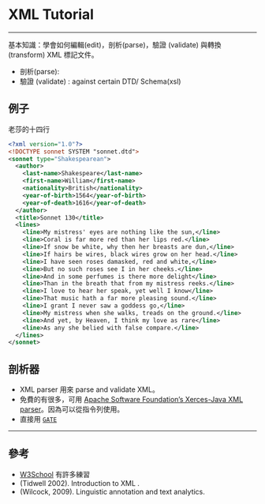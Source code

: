 # XML Tutorial
---

基本知識：學會如何編輯(edit)，剖析(parse)，驗證 (validate) 與轉換 (transform) XML 標記文件。

- 剖析(parse):
- 驗證 (validate) : against certain DTD/ Schema(xsl)


## 例子
老莎的十四行

```xml
<?xml version="1.0"?>
<!DOCTYPE sonnet SYSTEM "sonnet.dtd">
<sonnet type="Shakespearean">
  <author>
    <last-name>Shakespeare</last-name>
    <first-name>William</first-name>
    <nationality>British</nationality>
    <year-of-birth>1564</year-of-birth>
    <year-of-death>1616</year-of-death>
  </author>
  <title>Sonnet 130</title>
  <lines>
    <line>My mistress' eyes are nothing like the sun,</line>
    <line>Coral is far more red than her lips red.</line>
    <line>If snow be white, why then her breasts are dun,</line>
    <line>If hairs be wires, black wires grow on her head.</line>
    <line>I have seen roses damasked, red and white,</line>
    <line>But no such roses see I in her cheeks.</line>
    <line>And in some perfumes is there more delight</line>
    <line>Than in the breath that from my mistress reeks.</line>
    <line>I love to hear her speak, yet well I know</line>
    <line>That music hath a far more pleasing sound.</line>
    <line>I grant I never saw a goddess go,</line>
    <line>My mistress when she walks, treads on the ground.</line>
    <line>And yet, by Heaven, I think my love as rare</line>
    <line>As any she belied with false compare.</line>
  </lines>
</sonnet>
```

## 剖析器

- XML parser 用來 parse and validate XML。                
- 免費的有很多，可用 [Apache Software Foundation’s Xerces-Java XML parser](http://xerces.apache.org/xerces2-j/)。因為可以從指令列使用。
- 直接用 [`GATE`](https://gate.ac.uk/)







---
## 參考

- [W3School](http://www.w3schools.com) 有許多練習
- (Tidwell 2002). Introduction to XML .
- (Wilcock, 2009). Linguistic annotation and text analytics.